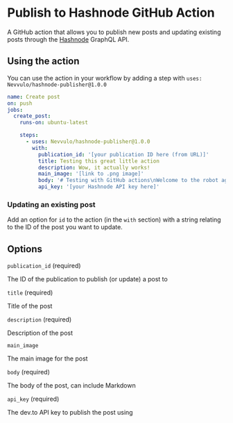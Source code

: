 # Publish to Hashnode GitHub Action

A GitHub action that allows you to publish new posts and updating existing posts through the [Hashnode](https://api.hashnode.com/) GraphQL API.

## Using the action

You can use the action in your workflow by adding a step with `uses: Nevvulo/hashnode-publisher@1.0.0`

```yaml
name: Create post
on: push
jobs:
  create_post:
    runs-on: ubuntu-latest

    steps:
      - uses: Nevvulo/hashnode-publisher@1.0.0
        with:
          publication_id: '[your publication ID here (from URL)]'
          title: Testing this great little action
          description: Wow, it actually works!
          main_image: '[link to .png image]'
          body: '# Testing with GitHub actions\nWelcome to the robot age'
          api_key: '[your Hashnode API key here]'
```

### Updating an existing post

Add an option for `id` to the action (in the `with` section) with a string relating to the ID of the post you want to update.

## Options

`publication_id` (required)

The ID of the publication to publish (or update) a post to

`title` (required)

Title of the post

`description` (required)

Description of the post

`main_image`

The main image for the post

`body` (required)

The body of the post, can include Markdown

`api_key` (required)

The dev.to API key to publish the post using
